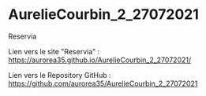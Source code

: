 # AurelieCourbin_2_27072021

Reservia

Lien vers le site "Reservia" : https://aurorea35.github.io/AurelieCourbin_2_27072021/

Lien vers le Repository GitHub : https://github.com/aurorea35/AurelieCourbin_2_27072021
